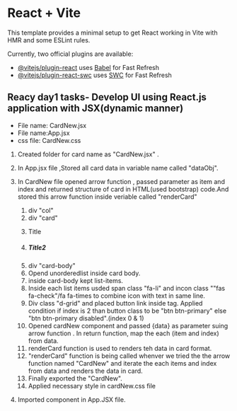 # React + Vite

This template provides a minimal setup to get React working in Vite with HMR and some ESLint rules.

Currently, two official plugins are available:

- [@vitejs/plugin-react](https://github.com/vitejs/vite-plugin-react/blob/main/packages/plugin-react/README.md) uses [Babel](https://babeljs.io/) for Fast Refresh
- [@vitejs/plugin-react-swc](https://github.com/vitejs/vite-plugin-react-swc) uses [SWC](https://swc.rs/) for Fast Refresh


## Reacy day1 tasks- Develop UI using React.js application with JSX(dynamic manner) ##

* File name: CardNew.jsx 
* File name:App.jsx 
* css file: CardNew.css 


1. Created folder for card name as "CardNew.jsx" .
2. In App.jsx file ,Stored all card data in variable name called "dataObj".
3. In CardNew file opened arrow function , passed parameter as item and index and returned structure of card in HTML(used bootstrap) code.And stored this arrow function inside veriable called "renderCard"
   1. div "col"
   2. div "card"
   3. <p>Title</p>
   4. <h5>Title2</h5>
   5. div "card-body"
   6. Opend unorderedlist inside card body.
   7. inside card-body kept list-items.
   8. Inside each list items usded span class "fa-li" and incon class ""fas fa-check"/fa fa-times to combine icon with text in same line.
   9. Div class "d-grid" and placed button link inside <a> tag. Applied condition if index is 2 than button class to be "btn btn-primary" else "btn btn-primary disabled".(index 0 & 1)
   10. Opened cardNew component and passed {data} as parameter suing arrow function . In return function, map the each (item and index) from data.
   11. renderCard function is used to renders teh data in card format.
   12. "renderCard" function is being called whenver we tried the the arrow function named "CardNew" and iterate the each items and index from data and renders the data in card.
   13. Finally exported the "CardNew".
   14. Applied necessary style in cardNew.css file

4. Imported   <CardNew data={dataObj} /> component in App.JSX file.

      
 


